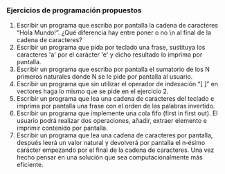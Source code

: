 ### Ejercicios de programación propuestos 

1. Escribir  un  programa  que  escriba  por  pantalla  la  cadena  de  caracteres  “Hola  Mundo!”.  ¿Qué diferencia hay entre poner o no \n al final de la cadena de caracteres? 
2. Escribir un programa que pida por teclado una frase, sustituya los caracteres 'a' por el carácter 'e' y dicho resultado lo imprima por pantalla. 
3. Escribir un programa que escriba por pantalla el sumatorio de los N primeros naturales donde N se le pide por pantalla al usuario. 
4. Escribir un programa que sin utilizar el operador de indexación “[ ]” en vectores haga lo mismo que se pide en el ejercicio 2. 
5. Escribir un programa que lea una cadena de caracteres del teclado e imprima por pantalla una frase con el orden de las palabras invertido. 
6. Escribir un programa que implemente una cola fifo (first in first out). El usuario podrá realizar dos operaciones, añadir, extraer elemento e imprimir contenido por pantalla. 
7. Escribir  un  programa  que  lea  una  cadena  de  caracteres  por  pantalla,  después  leerá  un  valor natural  y  devolverá  por pantalla  el n‐ésimo  carácter  empezando  por  el  final  de  la cadena  de caracteres. Una vez hecho pensar en una solución que sea computacionalmente más eficiente. 